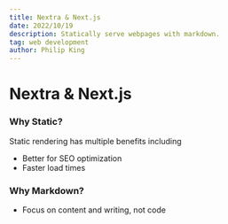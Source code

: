 ```yaml
---
title: Nextra & Next.js
date: 2022/10/19
description: Statically serve webpages with markdown.
tag: web development
author: Philip King
---
```


# Nextra & Next.js

### Why Static?
Static rendering has multiple benefits including
* Better for SEO optimization
* Faster load times

### Why Markdown?
* Focus on content and writing, not code
